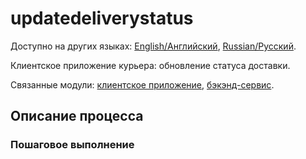 # updatedeliverystatus

Доступно на других языках: [English/Английский](updatedeliverystatus.md), [Russian/Русский](updatedeliverystatus.ru.md). 

Клиентское приложение курьера: обновление статуса доставки.

Связанные модули: [клиентское приложение](../../frontend/courierclient.md), [бэкэнд-сервис](../../backend/courierbackend.md).

## Описание процесса

### Пошаговое выполнение
